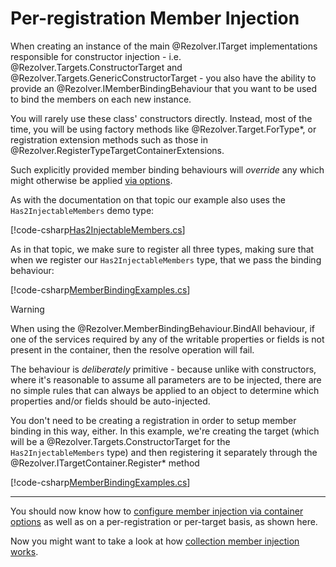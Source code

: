 ﻿# Per-registration Member Injection

When creating an instance of the main @Rezolver.ITarget implementations responsible for constructor injection -
i.e. @Rezolver.Targets.ConstructorTarget and @Rezolver.Targets.GenericConstructorTarget - you also have the ability
to provide an @Rezolver.IMemberBindingBehaviour that you want to be used to bind the members on each new instance.

You will rarely use these class' constructors directly.  Instead, most of the time, you will be using 
factory methods like @Rezolver.Target.ForType*, or registration extension methods such as those in 
@Rezolver.RegisterTypeTargetContainerExtensions.

Such explicitly provided member binding behaviours will *override* any which might otherwise be applied 
[via options](options.md).

As with the documentation on that topic our example also uses the `Has2InjectableMembers` demo type:

[!code-csharp[Has2InjectableMembers.cs](../../../../../test/Rezolver.Tests.Examples/Types/Has2InjectableMembers.cs#example)]

As in that topic, we make sure to register all three types, making sure that when we register our `Has2InjectableMembers`
type, that we pass the binding behaviour:

[!code-csharp[MemberBindingExamples.cs](../../../../../test/Rezolver.Tests.Examples/MemberBindingExamples.cs#example1)]

> [!WARNING]
> When using the @Rezolver.MemberBindingBehaviour.BindAll behaviour, if one of the services required by any of the writable 
> properties or fields is not present in the container, then the resolve operation will fail.
> 
> The behaviour is *deliberately* primitive - because unlike
> with constructors, where it's reasonable to assume all parameters are to be injected, there are no simple rules
> that can always be applied to an object to determine which properties and/or fields should be auto-injected.

You don't need to be creating a registration in order to setup member binding in this way, either.  In this example,
we're creating the target (which will be a @Rezolver.Targets.ConstructorTarget for the `Has2InjectableMembers` type)
and then registering it separately through the @Rezolver.ITargetContainer.Register* method

[!code-csharp[MemberBindingExamples.cs](../../../../../test/Rezolver.Tests.Examples/MemberBindingExamples.cs#example1b)]

* * *

You should now know how to [configure member injection via container options](options.md) as well as on a
per-registration or per-target basis, as shown here.

Now you might want to take a look at how [collection member injection works](collections.md).